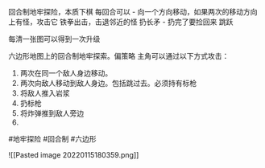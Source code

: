 回合制地牢探险，本质下棋
每回合可以 - 向一个方向移动，如果两次的移动方向上有怪，攻击它
铁拳出击，击退邻近的怪
扔长矛 - 扔完了要捡回来
跳跃

每清一张图可以得到一次升级

六边形地图上的回合制地牢探索。偏策略
主角可以通过以下方式攻击：
1. 两次在同一个敌人身边移动。
2. 两次向敌人移动到敌人身边。包括跳过去。必须持有标枪
3. 将敌人推入岩浆
4. 扔标枪
5. 将炸弹推到敌人旁边
6. 


#地牢探险 #回合制 #六边形



![[Pasted image 20220115180359.png]]